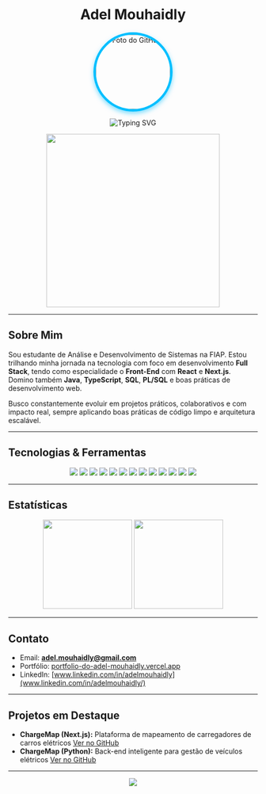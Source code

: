 <h1 align="center">
  Adel Mouhaidly
</h1>

<p align="center">
  <img src="https://avatars.githubusercontent.com/u/167385240?v=4" alt="Foto do GitHub" width="150" style="border-radius: 50%; border: 5px solid #00BFFF; box-shadow: 0 4px 10px rgba(0, 191, 255, 0.5);" />
</p>

<p align="center">
  <img src="https://readme-typing-svg.demolab.com?font=Fira+Code&size=28&pause=1000&color=00BFFF&center=true&vCenter=true&width=800&lines=Codando+ideias+em+realidade;Desenvolvedor+Full+Stack+focado+em+performance;Bem-vindo+ao+meu+GitHub!" alt="Typing SVG" />
</p>

<p align="center">
  <img src="https://media.giphy.com/media/qgQUggAC3Pfv687qPC/giphy.gif" width="350" />
</p>

---

## Sobre Mim

Sou estudante de Análise e Desenvolvimento de Sistemas na FIAP. Estou trilhando minha jornada na tecnologia com foco em desenvolvimento **Full Stack**, tendo como especialidade o **Front-End** com **React** e **Next.js**. Domino também **Java**, **TypeScript**, **SQL**, **PL/SQL** e boas práticas de desenvolvimento web.

Busco constantemente evoluir em projetos práticos, colaborativos e com impacto real, sempre aplicando boas práticas de código limpo e arquitetura escalável.

---

## Tecnologias & Ferramentas

<div align="center">
  <img src="https://img.shields.io/badge/HTML5-%23E34F26.svg?style=for-the-badge&logo=html5&logoColor=white" />
  <img src="https://img.shields.io/badge/CSS3-%231572B6.svg?style=for-the-badge&logo=css3&logoColor=white" />
  <img src="https://img.shields.io/badge/JavaScript-%23F7DF1E.svg?style=for-the-badge&logo=javascript&logoColor=white" />
  <img src="https://img.shields.io/badge/TypeScript-%23007ACC.svg?style=for-the-badge&logo=typescript&logoColor=white" />
  <img src="https://img.shields.io/badge/React-%2300D8FF.svg?style=for-the-badge&logo=react&logoColor=white" />
  <img src="https://img.shields.io/badge/Next.js-%23000000.svg?style=for-the-badge&logo=next.js&logoColor=white" />
  <img src="https://img.shields.io/badge/Java-%2300736A.svg?style=for-the-badge&logo=java&logoColor=white" />
  <img src="https://img.shields.io/badge/Python-%233767D2.svg?style=for-the-badge&logo=python&logoColor=white" />
  <img src="https://img.shields.io/badge/Node.js-%23339933.svg?style=for-the-badge&logo=node.js&logoColor=white" />
  <img src="https://img.shields.io/badge/Oracle-%23F80000.svg?style=for-the-badge&logo=oracle&logoColor=white" />
  <img src="https://img.shields.io/badge/PostgreSQL-%23336791.svg?style=for-the-badge&logo=postgresql&logoColor=white" />
  <img src="https://img.shields.io/badge/Git-%23F1502F.svg?style=for-the-badge&logo=git&logoColor=white" />
  <img src="https://img.shields.io/badge/GitHub-%23121011.svg?style=for-the-badge&logo=github&logoColor=white" />
</div>

---

## Estatísticas

<div align="center">
  <img height="180em" src="https://github-readme-stats.vercel.app/api?username=adelmouhaidly&show_icons=true&theme=radical&hide_border=true" />
  <img height="180em" src="https://github-readme-stats.vercel.app/api/top-langs/?username=adelmouhaidly&layout=compact&langs_count=8&theme=radical&hide_border=true"/>
</div>

---

## Contato

- Email: **adel.mouhaidly@gmail.com**  
- Portfólio: [portfolio-do-adel-mouhaidly.vercel.app](https://portfolio-do-adel-mouhaidly-7ide.vercel.app)  
- LinkedIn: [www.linkedin.com/in/adelmouhaidly](www.linkedin.com/in/adelmouhaidly/)

---

## Projetos em Destaque

- **ChargeMap (Next.js):** Plataforma de mapeamento de carregadores de carros elétricos [Ver no GitHub](https://github.com/adelmouhaidly/chargemap-nextjs)
- **ChargeMap (Python):** Back-end inteligente para gestão de veículos elétricos [Ver no GitHub](https://github.com/adelmouhaidly/chargemap-python)

---

<div align="center">
  <img src="https://capsule-render.vercel.app/api?type=waving&color=00BFFF&height=120&section=footer" />
</div>
